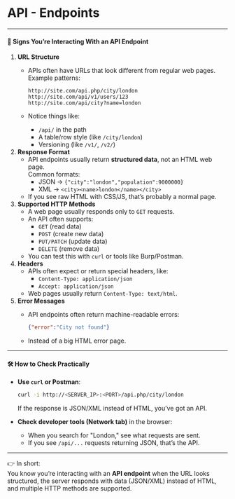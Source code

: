 # API - Endpoints



***

#### 🔎 Signs You’re Interacting With an API Endpoint

1. **URL Structure**
   *   APIs often have URLs that look different from regular web pages.\
       Example patterns:

       ```
       http://site.com/api.php/city/london
       http://site.com/api/v1/users/123
       http://site.com/api/city?name=london
       ```
   * Notice things like:
     * `/api/` in the path
     * A table/row style (like `/city/london`)
     * Versioning (like `/v1/`, `/v2/`)
2. **Response Format**
   * API endpoints usually return **structured data**, not an HTML web page.\
     Common formats:
     * JSON → `{"city":"london","population":9000000}`
     * XML → `<city><name>london</name></city>`
   * If you see raw HTML with CSS/JS, that’s probably a normal page.
3. **Supported HTTP Methods**
   * A web page usually responds only to `GET` requests.
   * An API often supports:
     * `GET` (read data)
     * `POST` (create new data)
     * `PUT/PATCH` (update data)
     * `DELETE` (remove data)
   * You can test this with `curl` or tools like Burp/Postman.
4. **Headers**
   * APIs often expect or return special headers, like:
     * `Content-Type: application/json`
     * `Accept: application/json`
   * Web pages usually return `Content-Type: text/html`.
5. **Error Messages**
   *   API endpoints often return machine-readable errors:

       ```json
       {"error":"City not found"}
       ```
   * Instead of a big HTML error page.

***

#### 🛠 How to Check Practically

*   **Use `curl` or Postman**:

    ```bash
    curl -i http://<SERVER_IP>:<PORT>/api.php/city/london
    ```

    If the response is JSON/XML instead of HTML, you’ve got an API.
* **Check developer tools (Network tab)** in the browser:
  * When you search for "London," see what requests are sent.
  * If you see `/api/...` requests returning JSON, that’s the API.

***

👉 In short:\
You know you’re interacting with an **API endpoint** when the URL looks structured, the server responds with data (JSON/XML) instead of HTML, and multiple HTTP methods are supported.
